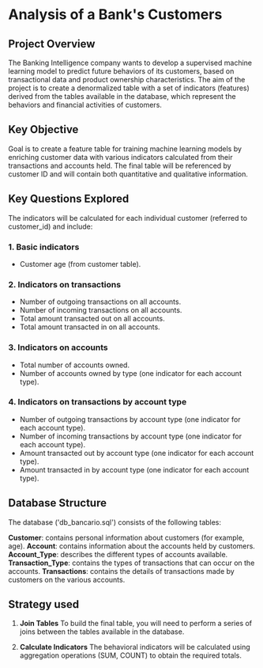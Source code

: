 # Analysis of a Bank's Customers

## Project Overview

The Banking Intelligence company wants to develop a supervised machine learning model to predict future behaviors of its customers, based on transactional data and product ownership characteristics. The aim of the project is to create a denormalized table with a set of indicators (features) derived from the tables available in the database, which represent the behaviors and financial activities of customers.

## Key Objective

Goal is to create a feature table for training machine learning models by enriching customer data with various indicators calculated from their transactions and accounts held. The final table will be referenced by customer ID and will contain both quantitative and qualitative information.

## Key Questions Explored

The indicators will be calculated for each individual customer (referred to customer_id) and include:

### 1. **Basic indicators**
 - Customer age (from customer table).
### 2. **Indicators on transactions**
 - Number of outgoing transactions on all accounts.
 - Number of incoming transactions on all accounts.
 - Total amount transacted out on all accounts.
 - Total amount transacted in on all accounts.
### 3. **Indicators on accounts**
 - Total number of accounts owned.
 - Number of accounts owned by type (one indicator for each account type).
### 4. **Indicators on transactions by account type**
 - Number of outgoing transactions by account type (one indicator for each account type).
 - Number of incoming transactions by account type (one indicator for each account type).
 - Amount transacted out by account type (one indicator for each account type).
 - Amount transacted in by account type (one indicator for each account type).

 ## Database Structure
 
The database ('db_bancario.sql') consists of the following tables:

**Customer**: contains personal information about customers (for example, age).
**Account**: contains information about the accounts held by customers.
**Account_Type**: describes the different types of accounts available.
**Transaction_Type**: contains the types of transactions that can occur on the accounts.
**Transactions**: contains the details of transactions made by customers on the various accounts.

## Strategy used 

1. **Join Tables**
To build the final table, you will need to perform a series of joins between the tables available in the database.

2. **Calculate Indicators**
The behavioral indicators will be calculated using aggregation operations (SUM, COUNT) to obtain the required totals.
